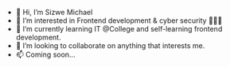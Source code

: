 - 👋 Hi, I’m Sizwe Michael
- 👀 I’m interested in Frontend development & cyber security 🕵🏽‍♂️ 
- 🌱 I’m currently learning IT @College and self-learning frontend development. 
- 💞️ I’m looking to collaborate on anything that interests me. 
- 📫 Coming soon... 

<!---
SizweMic/SizweMic is a ✨ special ✨ repository because its `README.md` (this file) appears on your GitHub profile.
You can click the Preview link to take a look at your changes.
--->
